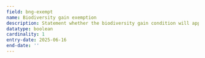 ```yaml
---
field: bng-exempt
name: Biodiversity gain exemption
description: Statement whether the biodiversity gain condition will apply if permission is granted. Householder applicants need to confirm the biodiversity gain condition does not apply.
datatype: boolean
cardinality: 1
entry-date: 2025-06-16
end-date: ''
---
```

